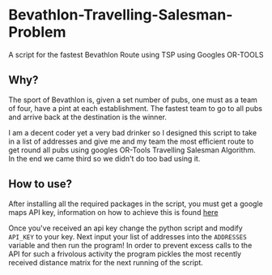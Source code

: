 # Bevathlon-Travelling-Salesman-Problem

A script for the fastest Bevathlon Route using TSP using Googles OR-TOOLS 

## Why?

The sport of Bevathlon is, given a set number of pubs, one must as a team of four, have a pint at each establishment. The fastest team to go to all pubs and arrive back at the destination is the winner. 

I am a decent coder yet a very bad drinker so I designed this script to take in a list of addresses and give me and my team the most efficient route to get round all pubs using googles OR-Tools Travelling Salesman Algorithm. In the end we came third so we didn't do too bad using it.

## How to use?

After installing all the required packages in the script, you must get a google maps API key, information on how to achieve this is found [here](https://developers.google.com/maps/documentation/distance-matrix/start#get-a-key)

Once you've received an api key change the python script and modify `API_KEY` to your key. Next input your list of addresses into the `ADDRESSES` variable and then run the program! In order to prevent excess calls to the API for such a frivolous activity the program pickles the most recently received distance matrix for the next running of the script. 

